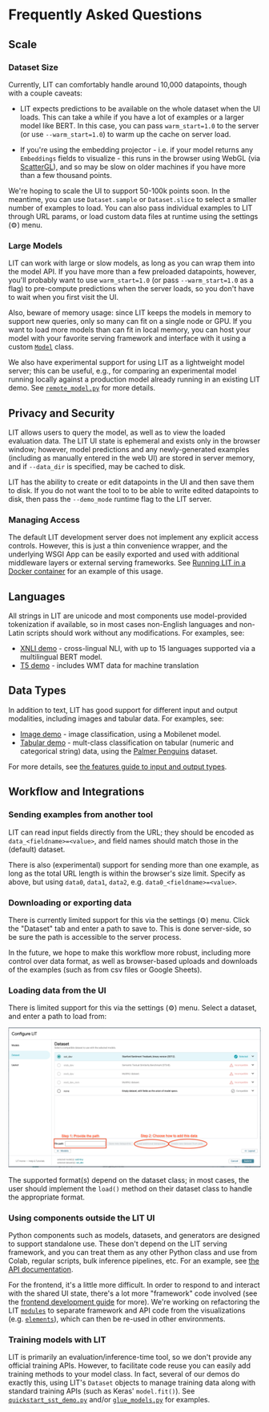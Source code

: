 # Frequently Asked Questions

<!--* freshness: { owner: 'lit-dev' reviewed: '2022-01-12' } *-->

<!-- [TOC] placeholder - DO NOT REMOVE -->

## Scale

### Dataset Size

Currently, LIT can comfortably handle around 10,000 datapoints, though with a
couple caveats:

*   LIT expects predictions to be available on the whole dataset when the UI
    loads. This can take a while if you have a lot of examples or a larger model
    like BERT. In this case, you can pass `warm_start=1.0` to the server (or use
    `--warm_start=1.0`) to warm up the cache on server load.

*   If you're using the embedding projector - i.e. if your model returns any
    `Embeddings` fields to visualize - this runs in the browser using WebGL (via
    [ScatterGL](https://github.com/PAIR-code/scatter-gl)), and so may be slow on
    older machines if you have more than a few thousand points.

We're hoping to scale the UI to support 50-100k points soon. In the meantime,
you can use `Dataset.sample` or `Dataset.slice` to select a smaller number of
examples to load. You can also pass individual examples to LIT through URL
params, or load custom data files at runtime using the settings (⚙️) menu.

### Large Models

LIT can work with large or slow models, as long as you can wrap them into the
model API. If you have more than a few preloaded datapoints, however, you'll
probably want to use `warm_start=1.0` (or pass `--warm_start=1.0` as a flag) to
pre-compute predictions when the server loads, so you don't have to wait when
you first visit the UI.

Also, beware of memory usage: since LIT keeps the models in memory to support
new queries, only so many can fit on a single node or GPU. If you want to load
more models than can fit in local memory, you can host your model with your
favorite serving framework and interface with it using a custom
[`Model`](api.md#models) class.

We also have experimental support for using LIT as a lightweight model server;
this can be useful, e.g., for comparing an experimental model running locally
against a production model already running in an existing LIT demo. See
[`remote_model.py`](../lit_nlp/components/remote_model.py)
for more details.

## Privacy and Security

LIT allows users to query the model, as well as to view the loaded evaluation
data. The LIT UI state is ephemeral and exists only in the browser window;
however, model predictions and any newly-generated examples (including as
manually entered in the web UI) are stored in server memory, and if `--data_dir`
is specified, may be cached to disk.

LIT has the ability to create or edit datapoints in the UI and then save them to
disk. If you do not want the tool to to be able to write edited datapoints to
disk, then pass the `--demo_mode` runtime flag to the LIT server.

### Managing Access

The default LIT development server does not implement any explicit access
controls. However, this is just a thin convenience wrapper, and the underlying
WSGI App can be easily exported and used with additional middleware layers or
external serving frameworks. See
[Running LIT in a Docker container](./docker.md) for an example of this usage.

## Languages

All strings in LIT are unicode and most components use model-provided
tokenization if available, so in most cases non-English languages and non-Latin
scripts should work without any modifications. For examples, see:

*   [XNLI demo](../lit_nlp/examples/xnli_demo.py) -
    cross-lingual NLI, with up to 15 languages supported via a multilingual BERT
    model.
*   [T5 demo](../lit_nlp/examples/t5_demo.py) -
    includes WMT data for machine translation

## Data Types

In addition to text, LIT has good support for different input and output
modalities, including images and tabular data. For examples, see:

*   [Image demo](../lit_nlp/examples/image_demo.py) -
    image classification, using a Mobilenet model.
*   [Tabular demo](../lit_nlp/examples/penguin_demo.py) -
    mult-class classification on tabular (numeric and categorical string) data,
    using the
    [Palmer Penguins](https://www.tensorflow.org/datasets/catalog/penguins)
    dataset.

For more details, see [the features guide to input and output types](api.md#input-and-output-types).

## Workflow and Integrations

### Sending examples from another tool

LIT can read input fields directly from the URL; they should be encoded as
`data_<fieldname>=<value>`, and field names should match those in the (default)
dataset.

There is also (experimental) support for sending more than one example, as long
as the total URL length is within the browser's size limit. Specify as above,
but using `data0`, `data1`, `data2`, e.g. `data0_<fieldname>=<value>`.

### Downloading or exporting data

There is currently limited support for this via the settings (⚙️) menu. Click
the "Dataset" tab and enter a path to save to. This is done server-side, so be
sure the path is accessible to the server process.

In the future, we hope to make this workflow more robust, including more control
over data format, as well as browser-based uploads and downloads of the examples
(such as from csv files or Google Sheets).

### Loading data from the UI

There is limited support for this via the settings (⚙️) menu. Select a dataset,
and enter a path to load from:

![Load data from the UI](./images/lit-load-data.png)

The supported format(s) depend on the dataset class; in most cases, the user
should implement the `load()` method on their dataset class to handle the
appropriate format.

### Using components outside the LIT UI

Python components such as models, datasets, and generators are designed to
support standalone use. These don't depend on the LIT serving framework, and you
can treat them as any other Python class and use from Colab, regular scripts,
bulk inference pipelines, etc. For an example, see
[the API documentation](./api.md#using-components-outside-lit).

For the frontend, it's a little more difficult. In order to respond to and
interact with the shared UI state, there's a lot more "framework" code involved
(see the [frontend development guide](./frontend_development.md) for more).
We're working on refactoring the LIT
[`modules`](../lit_nlp/client/modules) to separate
framework and API code from the visualizations (e.g.
[`elements`](../lit_nlp/client/elements)), which can
then be re-used in other environments.

### Training models with LIT

LIT is primarily an evaluation/inference-time tool, so we don't provide any
official training APIs. However, to facilitate code reuse you can easily add
training methods to your model class. In fact, several of our demos do exactly
this, using LIT's `Dataset` objects to manage training data along with standard
training APIs (such as Keras' `model.fit()`). See
[`quickstart_sst_demo.py`](../lit_nlp/examples/quickstart_sst_demo.py)
and/or
[`glue_models.py`](../lit_nlp/examples/models/glue_models.py)
for examples.
